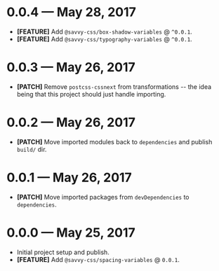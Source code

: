 # 0.0.4 &mdash; May 28, 2017

- **[FEATURE]** Add `@savvy-css/box-shadow-variables` @ `^0.0.1`.
- **[FEATURE]** Add `@savvy-css/typography-variables` @ `^0.0.1`.


# 0.0.3 &mdash; May 26, 2017

- **[PATCH]** Remove `postcss-cssnext` from transformations -- the idea being that this project should just handle importing.


# 0.0.2 &mdash; May 26, 2017

- **[PATCH]** Move imported modules back to `dependencies` and publish `build/` dir.


# 0.0.1 &mdash; May 26, 2017

- **[PATCH]** Move imported packages from `devDependencies` to `dependencies`.


# 0.0.0 &mdash; May 25, 2017

- Initial project setup and publish.
- **[FEATURE]** Add `@savvy-css/spacing-variables` @ `0.0.1`.
